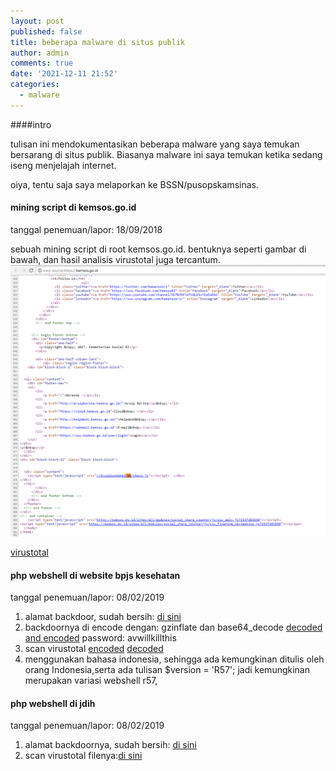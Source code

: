 ```yaml
---
layout: post
published: false
title: beberapa malware di situs publik
author: admin
comments: true
date: '2021-12-11 21:52'
categories:
  - malware
---
```

####intro

tulisan ini mendokumentasikan beberapa malware yang saya temukan bersarang di situs publik. Biasanya malware ini saya temukan ketika sedang iseng menjelajah internet.

oiya, tentu saja saya melaporkan ke BSSN/pusopskamsinas.

#### mining script di kemsos.go.id
tanggal penemuan/lapor: 18/09/2018

sebuah mining script di root kemsos.go.id. bentuknya seperti gambar di bawah, dan hasil analisis virustotal juga tercantum.
![miner](/images/miner_kemsos.png)

[virustotal](https://www.virustotal.com/gui/url/329bf5da32eab152c3d09fde888de95a522e47366357ad08acd15fd2a1614f74/detection)


#### php webshell di website bpjs kesehatan
tanggal penemuan/lapor: 08/02/2019
1. alamat backdoor, sudah bersih: [di sini](https://www.bpjs-kesehatan.go.id/bpjs/dmdocuments/1ee3b84cd9e26741c72ea52a93ebd7c1.doc)
2. backdoornya di encode dengan: gzinflate dan base64_decode
[decoded and encoded](/scripts/bpjs/avwillkillthis.7z) password: avwillkillthis
3. scan virustotal
[encoded](https://www.virustotal.com/en/file/b903fa1822ce9e817c024af675cfd9ce861b9abf6a2935f60dbaf8f0ca4551f2/analysis/1549635991/)
[decoded](https://www.virustotal.com/en/file/df1f419d1fda2c606a2782e091a8439623f4920b6728be12a15090c6648e5bf2/analysis/1549636052/)
4. menggunakan bahasa indonesia, sehingga ada kemungkinan ditulis oleh orang Indonesia,serta ada tulisan  $version = 'R57'; jadi kemungkinan merupakan variasi webshell r57,

#### php webshell di jdih
tanggal penemuan/lapor: 08/02/2019

1. alamat backdoornya, sudah bersih: [di sini](https://jdih.kpu.go.id/data/foto/admin.php.txt)
2. scan virustotal filenya:[di sini](https://www.virustotal.com/en/filecf88126368ae74075da8d3be02177b13ea768e3f3bab926c0d628abac331cb86/analysis/)
